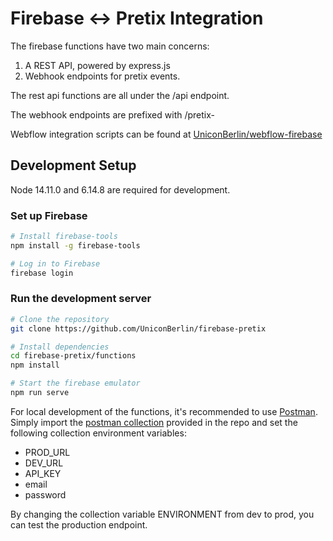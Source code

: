 # Firebase <-> Pretix Integration

The firebase functions have two main concerns:
1. A REST API, powered by express.js
2. Webhook endpoints for pretix events.

The rest api functions are all under the /api endpoint.

The webhook endpoints are prefixed with /pretix-

Webflow integration scripts can be found at [UniconBerlin/webflow-firebase](https://github.com/UniconBerlin/webflow-firebase)

## Development Setup

Node 14.11.0 and 6.14.8 are required for development.

### Set up Firebase
```zsh
# Install firebase-tools
npm install -g firebase-tools

# Log in to Firebase
firebase login
```

### Run the development server
```zsh
# Clone the repository
git clone https://github.com/UniconBerlin/firebase-pretix

# Install dependencies
cd firebase-pretix/functions
npm install

# Start the firebase emulator
npm run serve
```

For local development of the functions, it's recommended to use [Postman](https://postman.com). Simply import the [postman collection](./firebase-pretix.postman_collection.json) provided in the repo and set the following collection environment variables:
- PROD_URL
- DEV_URL
- API_KEY
- email
- password

By changing the collection variable ENVIRONMENT from dev to prod, you can test the production endpoint.